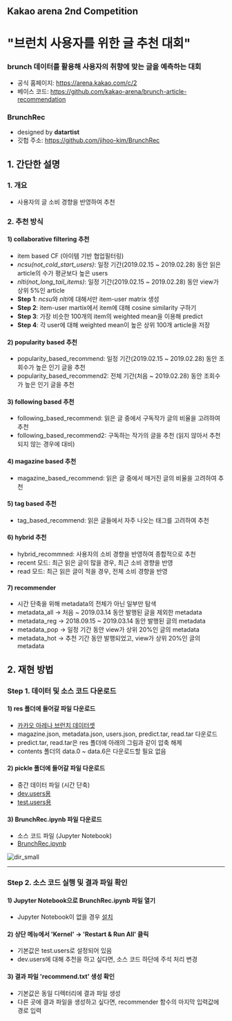 ## Kakao arena 2nd Competition
# "브런치 사용자를 위한 글 추천 대회"
### brunch 데이터를 활용해 사용자의 취향에 맞는 글을 예측하는 대회
* 공식 홈페이지: https://arena.kakao.com/c/2
* 베이스 코드: https://github.com/kakao-arena/brunch-article-recommendation

### BrunchRec 
* designed by **datartist**
* 깃헙 주소: https://github.com/jihoo-kim/BrunchRec  

## 1. 간단한 설명
### 1. 개요
* 사용자의 글 소비 경향을 반영하여 추천

### 2. 추천 방식
#### 1) collaborative filtering 추천
* item based CF (아이템 기반 협업필터링)
* *ncsu(not_cold_start_users)*: 일정 기간(2019.02.15 ~ 2019.02.28) 동안 읽은 article의 수가 평균보다 높은 users
* *nlti(not_long_tail_items)*: 일정 기간(2019.02.15 ~ 2019.02.28) 동안 view가 상위 5%인 article
* **Step 1**: *ncsu*와 *nlti*에 대해서만 item-user matrix 생성
* **Step 2**: item-user martix에서 item에 대해 cosine similarity 구하기
* **Step 3**: 가장 비슷한 100개의 item의 weighted mean을 이용해 predict
* **Step 4**: 각 user에 대해 weighted mean이 높은 상위 100개 article을 저장

#### 2) popularity based 추천
* popularity_based_recommend: 일정 기간(2019.02.15 ~ 2019.02.28) 동안 조회수가 높은 인기 글을 추천
* popularity_based_recommend2: 전체 기간(처음 ~ 2019.02.28) 동안 조회수가 높은 인기 글을 추천

#### 3) following based 추천
* following_based_recommend: 읽은 글 중에서 구독작가 글의 비율을 고려하여 추천
* following_based_recommend2: 구독하는 작가의 글을 추천 (읽지 않아서 추천되지 않는 경우에 대비)

#### 4) magazine based 추천
* magazine_based_recommend: 읽은 글 중에서 매거진 글의 비율을 고려하여 추천
#### 5) tag based 추천
* tag_based_recommend: 읽은 글들에서 자주 나오는 태그를 고려하여 추천


#### 6) hybrid 추천
* hybrid_recommned: 사용자의 소비 경향을 반영하여 종합적으로 추천
* recent 모드: 최근 읽은 글이 많을 경우, 최근 소비 경향을 반영
* read 모드: 최근 읽은 글이 적을 경우, 전체 소비 경향을 반영
#### 7) recommender
* 시간 단축을 위해 metadata의 전체가 아닌 일부만 탐색
* metadata_all -> 처음 ~ 2019.03.14 동안 발행된 글을 제외한 metadata
* metadata_reg -> 2018.09.15 ~ 2019.03.14 동안 발행된 글의 metadata
* metadata_pop -> 일정 기간 동안 view가 상위 20%인 글의 metadata
* metadata_hot -> 추천 기간 동안 발행되었고, view가 상위 20%인 글의 metadata

## 2. 재현 방법
### Step 1. 데이터 및 소스 코드 다운로드
#### 1) res 폴더에 들어갈 파일 다운로드
* [카카오 아레나 브런치 데이터셋](https://arena.kakao.com/c/2/data)
* magazine.json, metadata.json, users.json, predict.tar, read.tar 다운로드
* predict.tar, read.tar은 res 폴더에 아래의 그림과 같이 압축 해제
* contents 폴더의 data.0 ~ data.6은 다운로드할 필요 없음
#### 2) pickle 폴더에 들어갈 파일 다운로드
* 중간 데이터 파일 (시간 단축)
* [dev.users용](https://drive.google.com/file/d/16IZSKdK8sFzeHx0Z07oH3HcbbYQZAkQJ/view?usp=sharing)
* [test.users용](https://drive.google.com/file/d/1dbptjhjp7mduPnhchTfuRQe7wTNtgHfz/view?usp=sharing)
#### 3) BrunchRec.ipynb 파일 다운로드
* 소스 코드 파일 (Jupyter Notebook)
* [BrunchRec.ipynb](https://github.com/jihoo-kim/BrunchRec/archive/master.zip)

![dir_small](https://user-images.githubusercontent.com/50820635/61771159-01965680-ae2a-11e9-960f-162638459a3d.jpg)

***

### Step 2. 소스 코드 실행 및 결과 파일 확인
#### 1) Jupyter Notebook으로 BrunchRec.ipynb 파일 열기
* Jupyter Notebook이 없을 경우 [설치](https://jupyter.org/install)
#### 2) 상단 메뉴에서 'Kernel' -> 'Restart & Run All' 클릭
* 기본값은 test.users로 설정되어 있음
* dev.users에 대해 추천을 하고 싶다면, 소스 코드 하단에 주석 처리 변경
#### 3) 결과 파일 'recommend.txt' 생성 확인
* 기본값은 동일 디렉터리에 결과 파일 생성
* 다른 곳에 결과 파일을 생성하고 싶다면, recommender 함수의 마지막 입력값에 경로 입력
